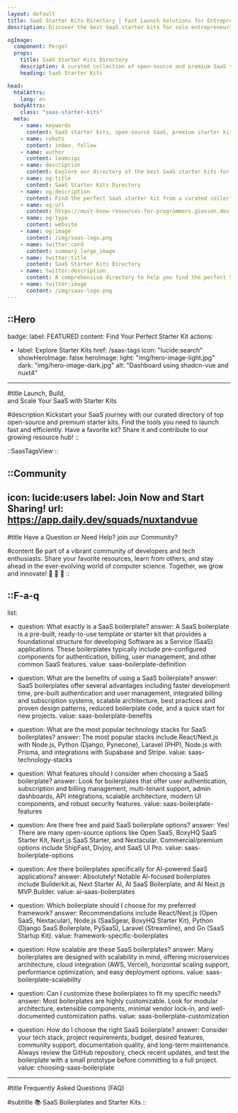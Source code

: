 ```yaml
---
layout: default
title: SaaS Starter Kits Directory | Fast Launch Solutions for Entrepreneurs
description: Discover the best SaaS starter kits for solo entrepreneurs, developers, and small business owners. Find open-source and premium starter kits to accelerate your SaaS product launch.

ogImage:
  component: Pergel
  props:
    title: SaaS Starter Kits Directory
    description: A curated collection of open-source and premium SaaS starter kits to help you launch faster.
    heading: SaaS Starter Kits

head:
  htmlAttrs:
    lang: en
  bodyAttrs:
    class: "saas-starter-kits"
  meta:
    - name: keywords
      content: SaaS starter kits, open-source SaaS, premium starter kits, quick SaaS launch, entrepreneur tools, software development kits, startup resources
    - name: robots
      content: index, follow
    - name: author
      content: leamsigc
    - name: description
      content: Explore our directory of the best SaaS starter kits for developers and entrepreneurs. Launch your product quickly with open-source and premium solutions.
    - name: og:title
      content: SaaS Starter Kits Directory
    - name: og:description
      content: Find the perfect SaaS starter kit from a curated collection of open-source and premium solutions for quick and effective launches.
    - name: og:url
      content: https://must-know-resources-for-programmers.giessen.dev
    - name: og:type
      content: website
    - name: og:image
      content: /img/saas-logo.png
    - name: twitter:card
      content: summary_large_image
    - name: twitter:title
      content: SaaS Starter Kits Directory
    - name: twitter:description
      content: A comprehensive directory to help you find the perfect SaaS starter kit for your quick product launch.
    - name: twitter:image
      content: /img/saas-logo.png
---
```


::Hero
---
badge:
  label: FEATURED
  content: Find Your Perfect Starter Kit
actions:
  - label: Explore Starter Kits
    href: /saas-tags
    icon: "lucide:search"
showHeroImage: false
heroImage:
  light: "img/hero-image-light.jpg"
  dark: "img/hero-image-dark.jpg"
  alt: "Dashboard using shadcn-vue and nuxt4"

---
#title
<span class="gradient-text"> Launch, Build, <br>
and Scale Your SaaS </span>
with Starter Kits

#description
Kickstart your SaaS journey with our curated directory of top open-source and premium starter kits. Find the tools you need to launch fast and efficiently. Have a favorite kit? Share it and contribute to our growing resource hub!
::


::SaasTagsView
::




::Community
---
icon: lucide:users
label: Join Now and Start Sharing!
url: https://app.daily.dev/squads/nuxtandvue
---
#title
Have a Question or Need Help?
join our <span class="gradient-text"> Community? </span>

#content
Be part of a vibrant community of developers and tech enthusiasts. Share your favorite resources, learn from others, and stay ahead in the ever-evolving world of computer science. Together, we grow and innovate!
🚀 🚀 🚀
::



::F-a-q
---
list:
  - question: What exactly is a SaaS boilerplate?
    answer: A SaaS boilerplate is a pre-built, ready-to-use template or starter kit that provides a foundational structure for developing Software as a Service (SaaS) applications. These boilerplates typically include pre-configured components for authentication, billing, user management, and other common SaaS features.
    value: saas-boilerplate-definition

  - question: What are the benefits of using a SaaS boilerplate?
    answer: SaaS boilerplates offer several advantages including faster development time, pre-built authentication and user management, integrated billing and subscription systems, scalable architecture, best practices and proven design patterns, reduced boilerplate code, and a quick start for new projects.
    value: saas-boilerplate-benefits

  - question: What are the most popular technology stacks for SaaS boilerplates?
    answer: The most popular stacks include React/Next.js with Node.js, Python (Django, Pynecone), Laravel (PHP), Node.js with Prisma, and integrations with Supabase and Stripe.
    value: saas-technology-stacks

  - question: What features should I consider when choosing a SaaS boilerplate?
    answer: Look for boilerplates that offer user authentication, subscription and billing management, multi-tenant support, admin dashboards, API integrations, scalable architecture, modern UI components, and robust security features.
    value: saas-boilerplate-features

  - question: Are there free and paid SaaS boilerplate options?
    answer: Yes! There are many open-source options like Open SaaS, BoxyHQ SaaS Starter Kit, Next.js SaaS Starter, and Nextacular. Commercial/premium options include ShipFast, Divjoy, and SaaS UI Pro.
    value: saas-boilerplate-options

  - question: Are there boilerplates specifically for AI-powered SaaS applications?
    answer: Absolutely! Notable AI-focused boilerplates include Builderkit.ai, Next Starter AI, AI SaaS Boilerplate, and AI Next.js MVP Builder.
    value: ai-saas-boilerplates

  - question: Which boilerplate should I choose for my preferred framework?
    answer: Recommendations include React/Next.js (Open SaaS, Nextacular), Node.js (SaaSgear, BoxyHQ Starter Kit), Python (Django SaaS Boilerplate, PySaaS), Laravel (Streamline), and Go (SaaS Startup Kit).
    value: framework-specific-boilerplates

  - question: How scalable are these SaaS boilerplates?
    answer: Many boilerplates are designed with scalability in mind, offering microservices architecture, cloud integration (AWS, Vercel), horizontal scaling support, performance optimization, and easy deployment options.
    value: saas-boilerplate-scalability

  - question: Can I customize these boilerplates to fit my specific needs?
    answer: Most boilerplates are highly customizable. Look for modular architecture, extensible components, minimal vendor lock-in, and well-documented customization paths.
    value: saas-boilerplate-customization

  - question: How do I choose the right SaaS boilerplate?
    answer: Consider your tech stack, project requirements, budget, desired features, community support, documentation quality, and long-term maintenance. Always review the GitHub repository, check recent updates, and test the boilerplate with a small prototype before committing to a full project.
    value: choosing-saas-boilerplate
---
#title
Frequently Asked Questions (FAQ)

#subtitle
📚 SaaS Boilerplates and Starter Kits 
::
